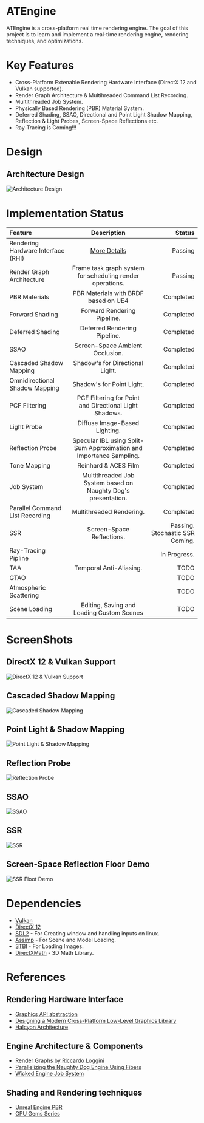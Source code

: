 # ATEngine

ATEngine is a cross-platform real time rendering engine. The goal of this project is to learn and implement a real-time rendering engine, rendering techniques, and optimizations.

# Key Features
- Cross-Platform Extenable Rendering Hardware Interface (DirectX 12 and Vulkan supported).
- Render Graph Architecture & Multihreaded Command List Recording.
- Multithreaded Job System.
- Physically Based Rendering (PBR) Material System.
- Deferred Shading, SSAO, Directional and Point Light Shadow Mapping, Reflection & Light Probes, Screen-Space Reflections etc.
- Ray-Tracing is Coming!!!

# Design
## Architecture Design
![Architecture Design](https://raw.githubusercontent.com/utaha131/ATEngine/main/Screenshots/Architecture_Image.jpg)

# Implementation Status
| Feature | Description | Status|
| :---    |    :---:    |  ---: |
| Rendering Hardware Interface (RHI) | [More Details](https://github.com/utaha131/ATEngine/tree/main/RHI) | Passing |
| Render Graph Architecture | Frame task graph system for scheduling render operations. |  Passing |
| PBR Materials | PBR Materials with BRDF based on UE4 | Completed |
| Forward Shading | Forward Rendering Pipeline. | Completed |
| Deferred Shading | Deferred Rendering Pipeline. | Completed |
| SSAO | Screen-Space Ambient Occlusion. | Completed |
| Cascaded Shadow Mapping | Shadow's for Directional Light. | Completed |
| Omnidirectional Shadow Mapping | Shadow's for Point Light. | Completed |
| PCF Filtering | PCF Filtering for Point and Directional Light Shadows. | Completed |
| Light Probe | Diffuse Image-Based Lighting. | Completed |
| Reflection Probe | Specular IBL using Split-Sum Approximation and Importance Sampling. | Completed |
| Tone Mapping | Reinhard & ACES Film | Completed |
| Job System | Multithreaded Job System based on Naughty Dog's presentation. | Completed |
| Parallel Command List Recording | Multithreaded Rendering. | Completed |
| SSR | Screen-Space Reflections. | Passing. Stochastic SSR Coming. |
| Ray-Tracing Pipline | | In Progress. |
| TAA | Temporal Anti-Aliasing. | TODO |
| GTAO |  | TODO |
| Atmospheric Scattering |  | TODO |
| Scene Loading | Editing, Saving and Loading Custom Scenes | TODO |

# ScreenShots
## DirectX 12 & Vulkan Support
![DirectX 12 & Vulkan Support](https://raw.githubusercontent.com/utaha131/ATEngine/main/Screenshots/DX12VK.jpg)
## Cascaded Shadow Mapping
![Cascaded Shadow Mapping](https://raw.githubusercontent.com/utaha131/ATEngine/main/Screenshots/CSM.jpg)
## Point Light & Shadow Mapping
![Point Light & Shadow Mapping](https://raw.githubusercontent.com/utaha131/ATEngine/main/Screenshots/OSM.jpg)
## Reflection Probe
![Reflection Probe](https://raw.githubusercontent.com/utaha131/ATEngine/main/Screenshots/ReflectionProbe.jpg)
## SSAO
![SSAO](https://raw.githubusercontent.com/utaha131/ATEngine/main/Screenshots/SSAO.jpg)
## SSR
![SSR](https://raw.githubusercontent.com/utaha131/ATEngine/main/Screenshots/SSR.jpg)
## Screen-Space Reflection Floor Demo
![SSR Floot Demo](https://raw.githubusercontent.com/utaha131/ATEngine/main/Screenshots/SSRFloor.jpg)

# Dependencies
- [Vulkan](https://www.vulkan.org/)
- [DirectX 12](https://learn.microsoft.com/en-us/windows/win32/direct3d12/direct3d-12-graphics)
- [SDL2](https://www.libsdl.org/) - For Creating window and handling inputs on linux.
- [Assimp](https://github.com/assimp/assimp) - For Scene and Model Loading.
- [STBI](https://github.com/nothings/stb) - For Loading Images.
- [DirectXMath](https://github.com/microsoft/DirectXMath) - 3D Math Library.

# References
## Rendering Hardware Interface
- [Graphics API abstraction](https://wickedengine.net/2021/05/06/graphics-api-abstraction/)
- [Designing a Modern Cross-Platform Low-Level Graphics Library](https://www.gamedeveloper.com/programming/designing-a-modern-cross-platform-low-level-graphics-library)
- [Halcyon Architecture](https://media.contentapi.ea.com/content/dam/ea/seed/presentations/wihlidal-halcyonarchitecture-notes.pdf)

## Engine Architecture & Components
- [Render Graphs by Riccardo Loggini](https://logins.github.io/graphics/2021/05/31/RenderGraphs.html)
- [Parallelizing the Naughty Dog Engine Using Fibers](https://www.gdcvault.com/play/1022186/Parallelizing-the-Naughty-Dog-Engine)
- [Wicked Engine Job System](https://wickedengine.net/2018/11/simple-job-system-using-standard-c/)

## Shading and Rendering techniques
- [Unreal Engine PBR](https://cdn2.unrealengine.com/Resources/files/2013SiggraphPresentationsNotes-26915738.pdf)
- [GPU Gems Series](https://developer.nvidia.com/gpugems/gpugems/contributors)
